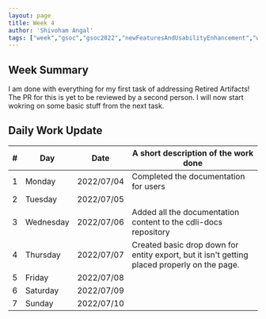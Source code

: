 ```yaml
---
layout: page
title: Week 4
author: 'Shivoham Angal'
tags: ["week","gsoc","gsoc2022","newFeaturesAndUsabilityEnhancement","week#4","eval#1"]
---
```


## Week Summary

I am done with everything for my first task of addressing Retired Artifacts! The PR for this is yet to be reviewed by a second person. I will now start wokring on some basic stuff from the next task.

## Daily Work Update

|\#|Day|Date|A short description of the work done|  
|---	|---	|---	|---	|  
|1   	| Monday 	|   2022/07/04	| Completed the documentation for users |  
|2   	| Tuesday  	|   2022/07/05	| 	|  
|3   	| Wednesday |  2022/07/06 	| Added all the documentation content to the cdli-docs repository |  
|4   	| Thursday  |   2022/07/07	| Created basic drop down for entity export, but it isn't getting placed properly on the page.  |  
|5   	| Friday  	|   2022/07/08	|  |  
|6   	| Saturday  |  2022/07/09	|  |  
|7   	| Sunday  	|   2022/07/10	|  |  
